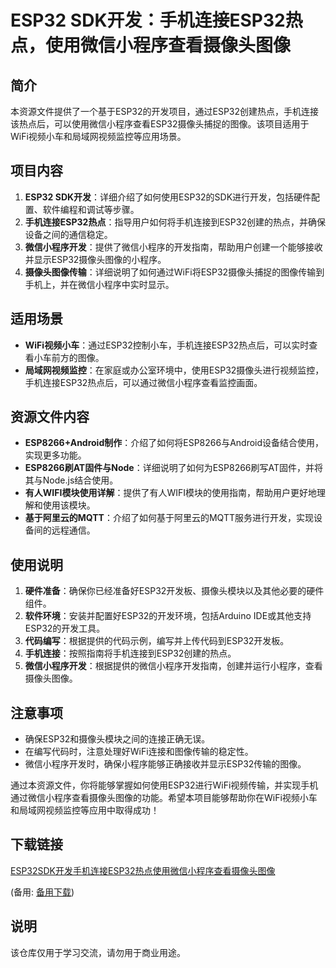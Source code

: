 # ESP32 SDK开发：手机连接ESP32热点，使用微信小程序查看摄像头图像

## 简介
本资源文件提供了一个基于ESP32的开发项目，通过ESP32创建热点，手机连接该热点后，可以使用微信小程序查看ESP32摄像头捕捉的图像。该项目适用于WiFi视频小车和局域网视频监控等应用场景。

## 项目内容
1. **ESP32 SDK开发**：详细介绍了如何使用ESP32的SDK进行开发，包括硬件配置、软件编程和调试等步骤。
2. **手机连接ESP32热点**：指导用户如何将手机连接到ESP32创建的热点，并确保设备之间的通信稳定。
3. **微信小程序开发**：提供了微信小程序的开发指南，帮助用户创建一个能够接收并显示ESP32摄像头图像的小程序。
4. **摄像头图像传输**：详细说明了如何通过WiFi将ESP32摄像头捕捉的图像传输到手机上，并在微信小程序中实时显示。

## 适用场景
- **WiFi视频小车**：通过ESP32控制小车，手机连接ESP32热点后，可以实时查看小车前方的图像。
- **局域网视频监控**：在家庭或办公室环境中，使用ESP32摄像头进行视频监控，手机连接ESP32热点后，可以通过微信小程序查看监控画面。

## 资源文件内容
- **ESP8266+Android制作**：介绍了如何将ESP8266与Android设备结合使用，实现更多功能。
- **ESP8266刷AT固件与Node**：详细说明了如何为ESP8266刷写AT固件，并将其与Node.js结合使用。
- **有人WIFI模块使用详解**：提供了有人WIFI模块的使用指南，帮助用户更好地理解和使用该模块。
- **基于阿里云的MQTT**：介绍了如何基于阿里云的MQTT服务进行开发，实现设备间的远程通信。

## 使用说明
1. **硬件准备**：确保你已经准备好ESP32开发板、摄像头模块以及其他必要的硬件组件。
2. **软件环境**：安装并配置好ESP32的开发环境，包括Arduino IDE或其他支持ESP32的开发工具。
3. **代码编写**：根据提供的代码示例，编写并上传代码到ESP32开发板。
4. **手机连接**：按照指南将手机连接到ESP32创建的热点。
5. **微信小程序开发**：根据提供的微信小程序开发指南，创建并运行小程序，查看摄像头图像。

## 注意事项
- 确保ESP32和摄像头模块之间的连接正确无误。
- 在编写代码时，注意处理好WiFi连接和图像传输的稳定性。
- 微信小程序开发时，确保小程序能够正确接收并显示ESP32传输的图像。

通过本资源文件，你将能够掌握如何使用ESP32进行WiFi视频传输，并实现手机通过微信小程序查看摄像头图像的功能。希望本项目能够帮助你在WiFi视频小车和局域网视频监控等应用中取得成功！

## 下载链接
[ESP32SDK开发手机连接ESP32热点使用微信小程序查看摄像头图像](https://pan.quark.cn/s/b1c6524e3f33) 

(备用: [备用下载](https://pan.baidu.com/s/1glFCbL9aj1zbtSzYxDr5XA?pwd=1234))

## 说明

该仓库仅用于学习交流，请勿用于商业用途。
